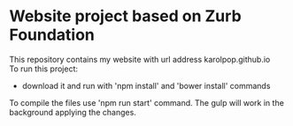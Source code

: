 # Website project based on Zurb Foundation<br />

This repository contains my website with url address karolpop.github.io<br />
To run this project:<br />
- download it and run with 'npm install' and 'bower install' commands<br />

To compile the files use 'npm run start' command. The gulp will work in the background applying the changes.
 
